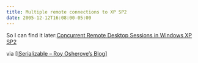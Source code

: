 ```yaml
---
title: Multiple remote connections to XP SP2
date: 2005-12-12T16:08:00-05:00
---
```

<div>
  So I can find it later:<a href="http://sig9.com/articles/concurrent-remote-desktop">Concurrent Remote Desktop Sessions in Windows XP SP2</a>
</div>

via [[ISerializable &#8211; Roy Osherove&#8217;s Blog]](http://weblogs.asp.net/rosherove/archive/2005/12/10/432825.aspx "Media Center Fix: Multiple Concurrent Logins to Windows")
